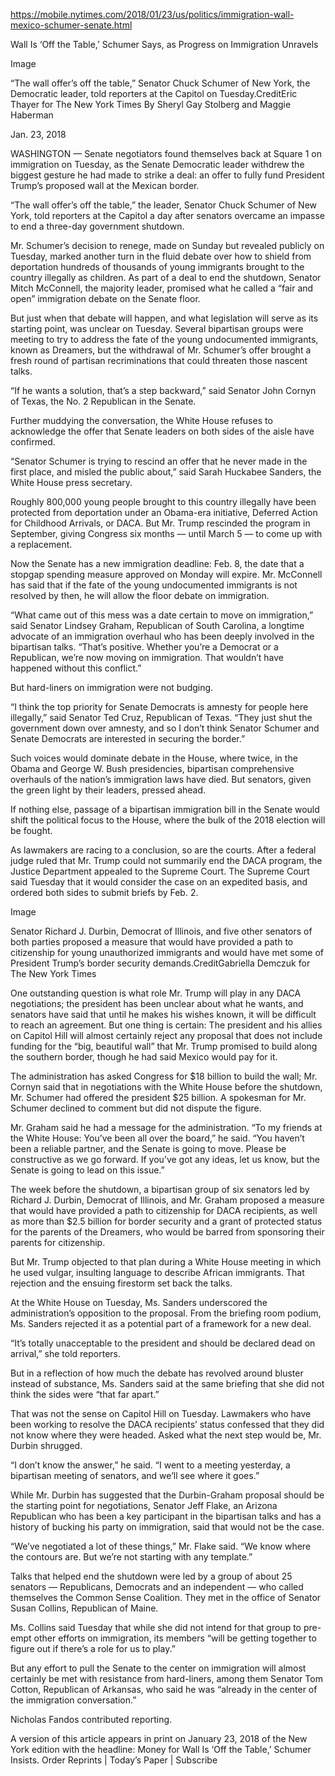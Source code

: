 https://mobile.nytimes.com/2018/01/23/us/politics/immigration-wall-mexico-schumer-senate.html

Wall Is ‘Off the Table,’ Schumer Says, as Progress on Immigration Unravels

Image

“The wall offer’s off the table,” Senator Chuck Schumer of New York, the Democratic leader, told reporters at the Capitol on Tuesday.CreditEric Thayer for The New York Times By Sheryl Gay Stolberg and Maggie Haberman

Jan. 23, 2018

WASHINGTON — Senate negotiators found themselves back at Square 1 on immigration on Tuesday, as the Senate Democratic leader withdrew the biggest gesture he had made to strike a deal: an offer to fully fund President Trump’s proposed wall at the Mexican border.

“The wall offer’s off the table,” the leader, Senator Chuck Schumer of New York, told reporters at the Capitol a day after senators overcame an impasse to end a three-day government shutdown.

Mr. Schumer’s decision to renege, made on Sunday but revealed publicly on Tuesday, marked another turn in the fluid debate over how to shield from deportation hundreds of thousands of young immigrants brought to the country illegally as children. As part of a deal to end the shutdown, Senator Mitch McConnell, the majority leader, promised what he called a “fair and open” immigration debate on the Senate floor.

But just when that debate will happen, and what legislation will serve as its starting point, was unclear on Tuesday. Several bipartisan groups were meeting to try to address the fate of the young undocumented immigrants, known as Dreamers, but the withdrawal of Mr. Schumer’s offer brought a fresh round of partisan recriminations that could threaten those nascent talks.

“If he wants a solution, that’s a step backward,” said Senator John Cornyn of Texas, the No. 2 Republican in the Senate.

Further muddying the conversation, the White House refuses to acknowledge the offer that Senate leaders on both sides of the aisle have confirmed.

“Senator Schumer is trying to rescind an offer that he never made in the first place, and misled the public about,” said Sarah Huckabee Sanders, the White House press secretary.

Roughly 800,000 young people brought to this country illegally have been protected from deportation under an Obama-era initiative, Deferred Action for Childhood Arrivals, or DACA. But Mr. Trump rescinded the program in September, giving Congress six months — until March 5 — to come up with a replacement.

Now the Senate has a new immigration deadline: Feb. 8, the date that a stopgap spending measure approved on Monday will expire. Mr. McConnell has said that if the fate of the young undocumented immigrants is not resolved by then, he will allow the floor debate on immigration.

“What came out of this mess was a date certain to move on immigration,” said Senator Lindsey Graham, Republican of South Carolina, a longtime advocate of an immigration overhaul who has been deeply involved in the bipartisan talks. “That’s positive. Whether you’re a Democrat or a Republican, we’re now moving on immigration. That wouldn’t have happened without this conflict.”

But hard-liners on immigration were not budging.

“I think the top priority for Senate Democrats is amnesty for people here illegally,” said Senator Ted Cruz, Republican of Texas. “They just shut the government down over amnesty, and so I don’t think Senator Schumer and Senate Democrats are interested in securing the border.”

Such voices would dominate debate in the House, where twice, in the Obama and George W. Bush presidencies, bipartisan comprehensive overhauls of the nation’s immigration laws have died. But senators, given the green light by their leaders, pressed ahead.

If nothing else, passage of a bipartisan immigration bill in the Senate would shift the political focus to the House, where the bulk of the 2018 election will be fought.

As lawmakers are racing to a conclusion, so are the courts. After a federal judge ruled that Mr. Trump could not summarily end the DACA program, the Justice Department appealed to the Supreme Court. The Supreme Court said Tuesday that it would consider the case on an expedited basis, and ordered both sides to submit briefs by Feb. 2.

Image

Senator Richard J. Durbin, Democrat of Illinois, and five other senators of both parties proposed a measure that would have provided a path to citizenship for young unauthorized immigrants and would have met some of President Trump’s border security demands.CreditGabriella Demczuk for The New York Times

One outstanding question is what role Mr. Trump will play in any DACA negotiations; the president has been unclear about what he wants, and senators have said that until he makes his wishes known, it will be difficult to reach an agreement. But one thing is certain: The president and his allies on Capitol Hill will almost certainly reject any proposal that does not include funding for the “big, beautiful wall” that Mr. Trump promised to build along the southern border, though he had said Mexico would pay for it.

The administration has asked Congress for $18 billion to build the wall; Mr. Cornyn said that in negotiations with the White House before the shutdown, Mr. Schumer had offered the president $25 billion. A spokesman for Mr. Schumer declined to comment but did not dispute the figure.

Mr. Graham said he had a message for the administration. “To my friends at the White House: You’ve been all over the board,” he said. “You haven’t been a reliable partner, and the Senate is going to move. Please be constructive as we go forward. If you’ve got any ideas, let us know, but the Senate is going to lead on this issue.”

The week before the shutdown, a bipartisan group of six senators led by Richard J. Durbin, Democrat of Illinois, and Mr. Graham proposed a measure that would have provided a path to citizenship for DACA recipients, as well as more than $2.5 billion for border security and a grant of protected status for the parents of the Dreamers, who would be barred from sponsoring their parents for citizenship.

But Mr. Trump objected to that plan during a White House meeting in which he used vulgar, insulting language to describe African immigrants. That rejection and the ensuing firestorm set back the talks.

At the White House on Tuesday, Ms. Sanders underscored the administration’s opposition to the proposal. From the briefing room podium, Ms. Sanders rejected it as a potential part of a framework for a new deal.

“It’s totally unacceptable to the president and should be declared dead on arrival,” she told reporters.

But in a reflection of how much the debate has revolved around bluster instead of substance, Ms. Sanders said at the same briefing that she did not think the sides were “that far apart.”

That was not the sense on Capitol Hill on Tuesday. Lawmakers who have been working to resolve the DACA recipients’ status confessed that they did not know where they were headed. Asked what the next step would be, Mr. Durbin shrugged.

“I don’t know the answer,” he said. “I went to a meeting yesterday, a bipartisan meeting of senators, and we’ll see where it goes.”

While Mr. Durbin has suggested that the Durbin-Graham proposal should be the starting point for negotiations, Senator Jeff Flake, an Arizona Republican who has been a key participant in the bipartisan talks and has a history of bucking his party on immigration, said that would not be the case.

“We’ve negotiated a lot of these things,” Mr. Flake said. “We know where the contours are. But we’re not starting with any template.”

Talks that helped end the shutdown were led by a group of about 25 senators — Republicans, Democrats and an independent — who called themselves the Common Sense Coalition. They met in the office of Senator Susan Collins, Republican of Maine.

Ms. Collins said Tuesday that while she did not intend for that group to pre-empt other efforts on immigration, its members “will be getting together to figure out if there’s a role for us to play.”

But any effort to pull the Senate to the center on immigration will almost certainly be met with resistance from hard-liners, among them Senator Tom Cotton, Republican of Arkansas, who said he was “already in the center of the immigration conversation.”

Nicholas Fandos contributed reporting.

A version of this article appears in print on January 23, 2018 of the New York edition with the headline: Money for Wall Is ‘Off the Table,’ Schumer Insists. Order Reprints | Today’s Paper | Subscribe
